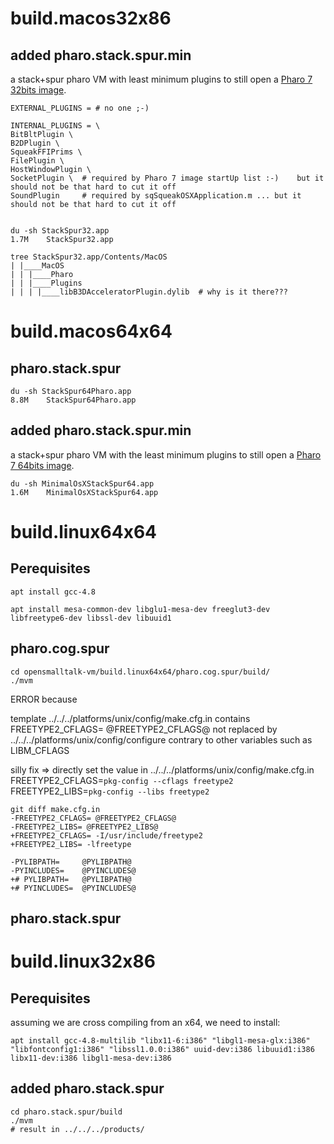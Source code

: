 # build.macos32x86

## added pharo.stack.spur.min

a stack+spur pharo VM with least minimum plugins to still open a [Pharo 7 32bits  image](http://files.pharo.org/image/70/Pharo-7.0.0-alpha.build.373.sha.1ff4f8a.arch.32bit.zip).

	EXTERNAL_PLUGINS = # no one ;-)
	
	INTERNAL_PLUGINS = \
	BitBltPlugin \
	B2DPlugin \
	SqueakFFIPrims \
	FilePlugin \
	HostWindowPlugin \
	SocketPlugin \	# required by Pharo 7 image startUp list :-)	but it should not be that hard to cut it off
	SoundPlugin		# required by sqSqueakOSXApplication.m ... but it should not be that hard to cut it off


	du -sh StackSpur32.app
	1.7M	StackSpur32.app
	
	tree StackSpur32.app/Contents/MacOS
	| |____MacOS
	| | |____Pharo
	| | |____Plugins
	| | | |____libB3DAcceleratorPlugin.dylib  # why is it there???
	
# build.macos64x64

## pharo.stack.spur


	du -sh StackSpur64Pharo.app
	8.8M	StackSpur64Pharo.app
	

## added pharo.stack.spur.min
 
a stack+spur pharo VM with the least minimum plugins to still open a [Pharo 7 64bits image](http://files.pharo.org/image/70/Pharo-7.0.0-alpha.build.373.sha.1ff4f8a.arch.64bit.zip).
 	
	
	du -sh MinimalOsXStackSpur64.app
	1.6M	MinimalOsXStackSpur64.app


# build.linux64x64

## Perequisites

	apt install gcc-4.8

	apt install mesa-common-dev libglu1-mesa-dev freeglut3-dev libfreetype6-dev libssl-dev libuuid1

## pharo.cog.spur
	
	cd opensmalltalk-vm/build.linux64x64/pharo.cog.spur/build/
	./mvm 

ERROR because

template ../../../platforms/unix/config/make.cfg.in
contains FREETYPE2_CFLAGS= @FREETYPE2_CFLAGS@
not replaced by ../../../platforms/unix/config/configure
contrary to other variables such as LIBM_CFLAGS

silly fix =>
directly set the value in ../../../platforms/unix/config/make.cfg.in
FREETYPE2_CFLAGS=`pkg-config --cflags freetype2`
FREETYPE2_LIBS=`pkg-config --libs freetype2`

	git diff make.cfg.in
	-FREETYPE2_CFLAGS= @FREETYPE2_CFLAGS@
	-FREETYPE2_LIBS= @FREETYPE2_LIBS@
	+FREETYPE2_CFLAGS= -I/usr/include/freetype2
	+FREETYPE2_LIBS= -lfreetype

	-PYLIBPATH=     @PYLIBPATH@
	-PYINCLUDES=    @PYINCLUDES@
	+# PYLIBPATH=   @PYLIBPATH@
	+# PYINCLUDES=  @PYINCLUDES@

## pharo.stack.spur





# build.linux32x86

## Perequisites
	
assuming we are cross compiling from an x64, we need to install:
	
	apt install gcc-4.8-multilib "libx11-6:i386" "libgl1-mesa-glx:i386" "libfontconfig1:i386" "libssl1.0.0:i386" uuid-dev:i386 libuuid1:i386 libx11-dev:i386 libgl1-mesa-dev:i386  

## added pharo.stack.spur
	
	
	cd pharo.stack.spur/build
	./mvm
	# result in ../../../products/
	